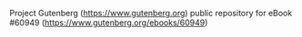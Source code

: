 Project Gutenberg (https://www.gutenberg.org) public repository for
eBook #60949 (https://www.gutenberg.org/ebooks/60949)

